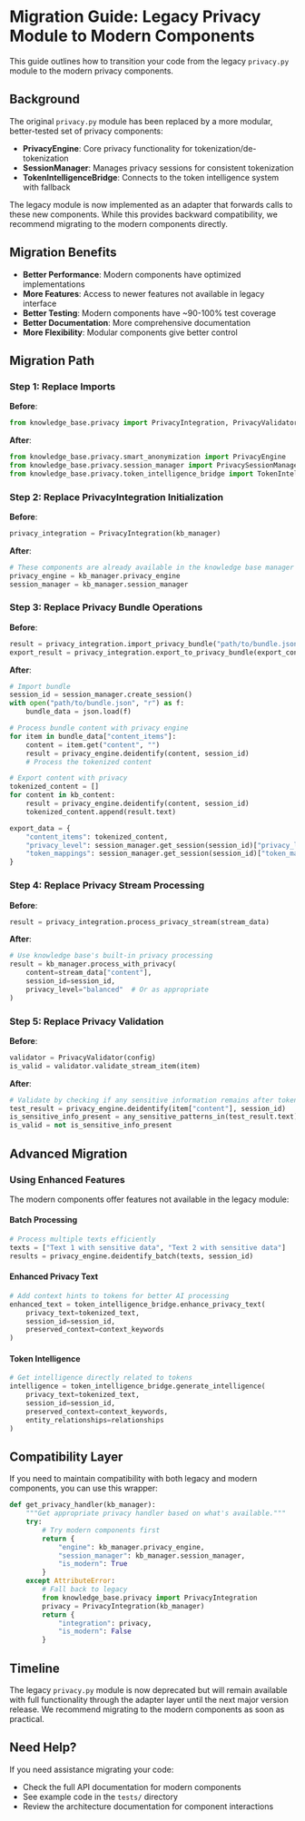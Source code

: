 # Migration Guide: Legacy Privacy Module to Modern Components

This guide outlines how to transition your code from the legacy `privacy.py` module to the modern privacy components.

## Background

The original `privacy.py` module has been replaced by a more modular, better-tested set of privacy components:

- **PrivacyEngine**: Core privacy functionality for tokenization/de-tokenization
- **SessionManager**: Manages privacy sessions for consistent tokenization
- **TokenIntelligenceBridge**: Connects to the token intelligence system with fallback

The legacy module is now implemented as an adapter that forwards calls to these new components. While this provides backward compatibility, we recommend migrating to the modern components directly.

## Migration Benefits

- **Better Performance**: Modern components have optimized implementations
- **More Features**: Access to newer features not available in legacy interface
- **Better Testing**: Modern components have ~90-100% test coverage
- **Better Documentation**: More comprehensive documentation
- **More Flexibility**: Modular components give better control

## Migration Path

### Step 1: Replace Imports

**Before**:
```python
from knowledge_base.privacy import PrivacyIntegration, PrivacyValidator
```

**After**:
```python
from knowledge_base.privacy.smart_anonymization import PrivacyEngine
from knowledge_base.privacy.session_manager import PrivacySessionManager
from knowledge_base.privacy.token_intelligence_bridge import TokenIntelligenceBridge
```

### Step 2: Replace PrivacyIntegration Initialization

**Before**:
```python
privacy_integration = PrivacyIntegration(kb_manager)
```

**After**:
```python
# These components are already available in the knowledge base manager
privacy_engine = kb_manager.privacy_engine
session_manager = kb_manager.session_manager
```

### Step 3: Replace Privacy Bundle Operations

**Before**:
```python
result = privacy_integration.import_privacy_bundle("path/to/bundle.json")
export_result = privacy_integration.export_to_privacy_bundle(export_config)
```

**After**:
```python
# Import bundle
session_id = session_manager.create_session()
with open("path/to/bundle.json", "r") as f:
    bundle_data = json.load(f)

# Process bundle content with privacy engine
for item in bundle_data["content_items"]:
    content = item.get("content", "")
    result = privacy_engine.deidentify(content, session_id)
    # Process the tokenized content

# Export content with privacy
tokenized_content = []
for content in kb_content:
    result = privacy_engine.deidentify(content, session_id)
    tokenized_content.append(result.text)

export_data = {
    "content_items": tokenized_content,
    "privacy_level": session_manager.get_session(session_id)["privacy_level"],
    "token_mappings": session_manager.get_session(session_id)["token_mappings"]
}
```

### Step 4: Replace Privacy Stream Processing

**Before**:
```python
result = privacy_integration.process_privacy_stream(stream_data)
```

**After**:
```python
# Use knowledge base's built-in privacy processing
result = kb_manager.process_with_privacy(
    content=stream_data["content"],
    session_id=session_id,
    privacy_level="balanced"  # Or as appropriate
)
```

### Step 5: Replace Privacy Validation

**Before**:
```python
validator = PrivacyValidator(config)
is_valid = validator.validate_stream_item(item)
```

**After**:
```python
# Validate by checking if any sensitive information remains after tokenization
test_result = privacy_engine.deidentify(item["content"], session_id)
is_sensitive_info_present = any_sensitive_patterns_in(test_result.text)
is_valid = not is_sensitive_info_present
```

## Advanced Migration

### Using Enhanced Features

The modern components offer features not available in the legacy module:

#### Batch Processing

```python
# Process multiple texts efficiently
texts = ["Text 1 with sensitive data", "Text 2 with sensitive data"]
results = privacy_engine.deidentify_batch(texts, session_id)
```

#### Enhanced Privacy Text

```python
# Add context hints to tokens for better AI processing
enhanced_text = token_intelligence_bridge.enhance_privacy_text(
    privacy_text=tokenized_text,
    session_id=session_id,
    preserved_context=context_keywords
)
```

#### Token Intelligence

```python
# Get intelligence directly related to tokens
intelligence = token_intelligence_bridge.generate_intelligence(
    privacy_text=tokenized_text,
    session_id=session_id,
    preserved_context=context_keywords,
    entity_relationships=relationships
)
```

## Compatibility Layer

If you need to maintain compatibility with both legacy and modern components, you can use this wrapper:

```python
def get_privacy_handler(kb_manager):
    """Get appropriate privacy handler based on what's available."""
    try:
        # Try modern components first
        return {
            "engine": kb_manager.privacy_engine,
            "session_manager": kb_manager.session_manager,
            "is_modern": True
        }
    except AttributeError:
        # Fall back to legacy
        from knowledge_base.privacy import PrivacyIntegration
        privacy = PrivacyIntegration(kb_manager)
        return {
            "integration": privacy,
            "is_modern": False
        }
```

## Timeline

The legacy `privacy.py` module is now deprecated but will remain available with full functionality through the adapter layer until the next major version release. We recommend migrating to the modern components as soon as practical.

## Need Help?

If you need assistance migrating your code:

- Check the full API documentation for modern components
- See example code in the `tests/` directory
- Review the architecture documentation for component interactions 
